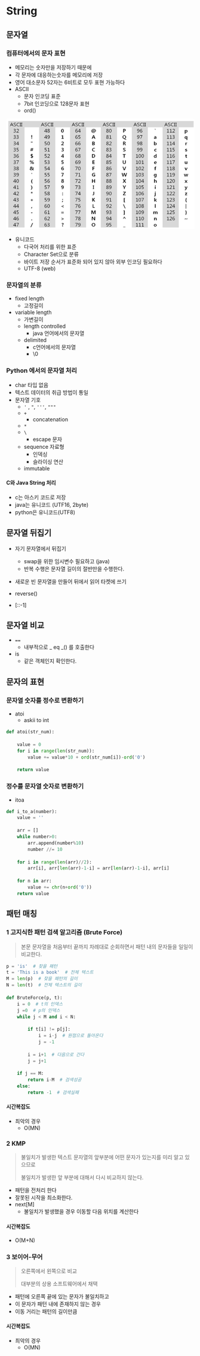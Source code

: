 # String



## 문자열 



### 컴퓨터에서의 문자 표현

- 메모리는 숫자만을 저장하기 때문에 
- 각 문자에 대응하는숫자를 메모리에 저장
- 영어 대소문자 52자는 6비트로 모두 표현 가능하다
- ASCII
  - 문자 인코딩 표준
  - 7bit 인코딩으로 128문자 표현
  - ord()

![image-20210217091330072](String.assets/image-20210217091330072.png)

- 유니코드
  - 다국어 처리를 위한 표준
  - Character Set으로 분류
  - 바이트 저장 순서가 표준화 되어 있지 않아 외부 인코딩 필요하다
  - UTF-8 (web)



### 문자열의 분류

- fixed length
  - 고정길이
- variable length
  - 가변길이
  - length controlled
    - java 언어에서의 문자열
  - delimited
    - c언어에서의 문자열
    - \0



### Python 에서의 문자열 처리
- char 타입 없음
- 텍스트 데이터의 취급 방법이 통일
- 문자열 기호
  - `'` , `"`, `'''`, `"""`
  - `+`
    - concatenation
  - `*`
  - `\`
    - escape 문자
  - sequence 자료형
    - 인덱싱
    - 슬라이싱 연산
  - immutable



#### C와 Java String 처리

- c는 아스키 코드로 저장
- java는 유니코드 (UTF16, 2byte)
- python은 유니코드(UTF8)



## 문자열 뒤집기

- 자기 문자열에서 뒤집기
  - swap을 위한 임시변수 필요하고 (java)
  - 반복 수행은 문자열 길이의 절반만을 수행한다.
- 새로운 빈 문자열을 만들어 뒤에서 읽어 타켓에 쓰기



- reverse()
- [::-1]



## 문자열 비교

- `==`
  - 내부적으로 _ eq _() 를 호출한다
- is
  - 같은 객체인지 확인한다.





## 문자의 표현



### 문자열 숫자를 정수로 변환하기

- atoi
  - askii to int



```python
def atoi(str_num):
    
    value = 0
    for i in range(len(str_num)):
        value += value*10 + ord(str_num[i])-ord('0')
        
    return value
```



### 정수를 문자열 숫자로 변환하기

- itoa

```python
def i_to_a(number):
    value = ''

    arr = []
    while number>0:
        arr.append(number%10)
        number //= 10

    for i in range(len(arr)//2):
        arr[i], arr[len(arr)-1-i] = arr[len(arr)-1-i], arr[i]

    for n in arr:
        value += chr(n+ord('0'))
    return value
```



## 패턴 매칭

### 1 고지식한 패턴 검색 알고리즘 (Brute Force)

> 본문 문자열을 처음부터 끝까지 차례대로 순회하면서 패턴 내의 문자들을 일일이 비교한다.

```python
p = 'is'  # 찾을 패턴
t = 'This is a book'  # 전체 텍스트
M = len(p)  # 찾을 패턴의 길이
N = len(t)  # 전체 텍스트의 길이

def BruteForce(p, t):
    i = 0  # t의 인덱스
    j =0  # p의 인덱스
    while j < M and i < N:
        
        if t[i] != p[j]:
            i = i-j  # 원점으로 돌아온다
            j = -1
            
        i = i+1  # 다음으로 간다
        j = j+1
        
    if j == M: 
        return i-M  # 검색성공
    else:
        return -1  # 검색실패
```



#### 시간복잡도

- 최악의 경우
  - O(MN)



### 2 KMP

> 불일치가 발생한 텍스트 문자열의 앞부분에 어떤 문자가 있는지를 미리 알고 있으므로
>
> 불일치가 발생한 앞 부분에 대해서 다시 비교하지 않는다.

- 패턴을 전처리 한다
- 잘못된 시작을 최소화한다.
- next[M]
  - 불일치가 발생했을 경우 이동할 다음 위치를 계산한다



#### 시간복잡도

- O(M+N)



### 3 보이어-무어

> 오른쪽에서 왼쪽으로 비교
>
> 대부분의 상용 소프트웨어에서 채택



- 패턴에 오른쪽 끝에 있는 문자가 불일치하고 
- 이 문자가 패턴 내에 존재하지 않는 경우
- 이동 거리는 패턴의 길이만큼



#### 시간복잡도

- 최악의 경우
  - O(MN)